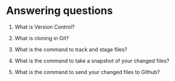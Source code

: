 # Answering questions

1. What is Version Control?


2. What is cloning in Git?


3. What is the command to track and stage files?


4. What is the command to take a snapshot of your changed files?


5. What is the command to send your changed files to Github?